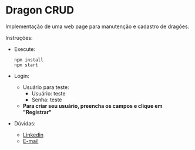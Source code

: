 # Dragon CRUD

Implementação de uma web page para manutenção e cadastro de dragões.

Instruções:
- Execute: 
    ```
    npm install
    npm start
    ```
- Login:
    - Usuário para teste:
      - Usuário: teste
      - Senha: teste
  - **Para criar seu usuário, preencha os campos e clique em "Registrar"**
  
- Dúvidas:
  - [Linkedin](https://www.linkedin.com/in/orlando-hidalgo-2a7200116/)
  - [E-mail](mailto:orlandorodriguesti@gmail.com)
